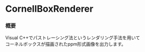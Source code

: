 # CornellBoxRenderer

### 概要

Visual C++でパストレーシング法というレンダリング手法を用いて      
コーネルボックスが描画されたppm形式画像を出力します。
